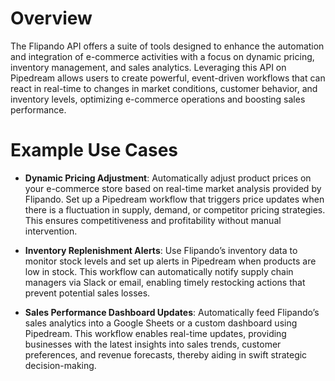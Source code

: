 # Overview

The Flipando API offers a suite of tools designed to enhance the automation and integration of e-commerce activities with a focus on dynamic pricing, inventory management, and sales analytics. Leveraging this API on Pipedream allows users to create powerful, event-driven workflows that can react in real-time to changes in market conditions, customer behavior, and inventory levels, optimizing e-commerce operations and boosting sales performance.

# Example Use Cases

- **Dynamic Pricing Adjustment**: Automatically adjust product prices on your e-commerce store based on real-time market analysis provided by Flipando. Set up a Pipedream workflow that triggers price updates when there is a fluctuation in supply, demand, or competitor pricing strategies. This ensures competitiveness and profitability without manual intervention.

- **Inventory Replenishment Alerts**: Use Flipando’s inventory data to monitor stock levels and set up alerts in Pipedream when products are low in stock. This workflow can automatically notify supply chain managers via Slack or email, enabling timely restocking actions that prevent potential sales losses.

- **Sales Performance Dashboard Updates**: Automatically feed Flipando’s sales analytics into a Google Sheets or a custom dashboard using Pipedream. This workflow enables real-time updates, providing businesses with the latest insights into sales trends, customer preferences, and revenue forecasts, thereby aiding in swift strategic decision-making.
